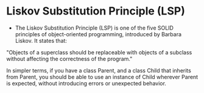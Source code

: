 # Liskov Substitution Principle (LSP)

- The Liskov Substitution Principle (LSP) is one of the five SOLID principles of object-oriented programming, introduced by Barbara Liskov. It states that:

"Objects of a superclass should be replaceable with objects of a subclass without affecting the correctness of the program."

In simpler terms, if you have a class Parent, and a class Child that inherits from Parent, you should be able to use an instance of Child wherever Parent is expected, without introducing errors or unexpected behavior.
